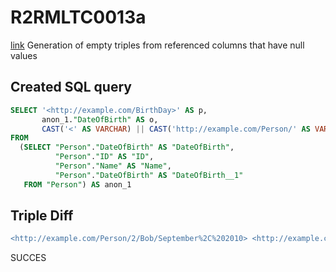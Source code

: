 # R2RMLTC0013a
[link](https://www.w3.org/TR/rdb2rdf-test-cases/#R2RMLTC0013a)
Generation of empty triples from referenced columns that have null values

## Created SQL query
```sql
SELECT '<http://example.com/BirthDay>' AS p,
       anon_1."DateOfBirth" AS o,
       CAST('<' AS VARCHAR) || CAST('http://example.com/Person/' AS VARCHAR) || replace(replace(replace(replace(replace(replace(CAST(anon_1."ID" AS VARCHAR), ' ', '%20'), '/', '%2F'), '(', '%28'), ')', '%29'), ',', '%2C'), ':', '%3A') || CAST('/' AS VARCHAR) || replace(replace(replace(replace(replace(replace(CAST(anon_1."Name" AS VARCHAR), ' ', '%20'), '/', '%2F'), '(', '%28'), ')', '%29'), ',', '%2C'), ':', '%3A') || CAST('/' AS VARCHAR) || replace(replace(replace(replace(replace(replace(CAST(anon_1."DateOfBirth" AS VARCHAR), ' ', '%20'), '/', '%2F'), '(', '%28'), ')', '%29'), ',', '%2C'), ':', '%3A') || CAST('>' AS VARCHAR) AS s
FROM
  (SELECT "Person"."DateOfBirth" AS "DateOfBirth",
          "Person"."ID" AS "ID",
          "Person"."Name" AS "Name",
          "Person"."DateOfBirth" AS "DateOfBirth__1"
   FROM "Person") AS anon_1
```

## Triple Diff
```diff
<http://example.com/Person/2/Bob/September%2C%202010> <http://example.com/BirthDay> "September, 2010" .
```

SUCCES